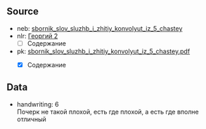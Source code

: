 ## Source

* neb: [sbornik_slov_sluzhb_i_zhitiy_konvolyut_iz_5_chastey][neb]
* nlr: [Георгий 2][nlr]
    - [ ] Содержание
* pk: [sbornik_slov_sluzhb_i_zhitiy_konvolyut_iz_5_chastey.pdf][pk]
    - [x] Содержание


## Data

* handwriting: 6  
  Почерк не такой плохой, есть где плохой, а есть где вполне отличный



[neb]: https://kp.rusneb.ru/item/material/sbornik-slov-sluzhb-i-zhitiy-konvolyut-iz-5-chastey

[nlr]: https://nlr.ru/manuscripts/RA1527/elektronnyiy-katalog?ab=A1D765DC-7F74-4A67-9A13-BA391DE2FF9D

[pk]: ../../../../../../pravoslavie/lives_saints/sbornik_slov_sluzhb_i_zhitiy_konvolyut_iz_5_chastey.pdf